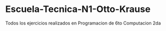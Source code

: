 # Escuela-Tecnica-N1-Otto-Krause
Todos los ejercicios realizados en Programacion de 6to Computacion 2da
